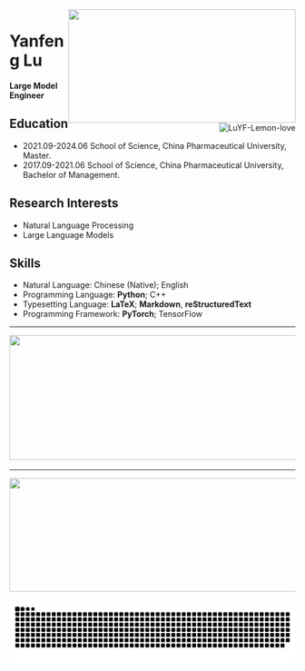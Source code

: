 <img align="right" width="400" height="200" src="https://github-readme-stats.vercel.app/api/top-langs/?username=LuYF-Lemon-love&size_weight=0.15&count_weight=0.5&layout=compact&theme=vision-friendly-dark">
<img align="right" src="https://komarev.com/ghpvc/?username=LuYF-Lemon-love&style=for-the-badge&color=orange" alt="LuYF-Lemon-love"/>

# Yanfeng Lu

**Large Model Engineer**

## Education

- 2021.09-2024.06 School of Science, China Pharmaceutical University, Master.
- 2017.09-2021.06 School of Science, China Pharmaceutical University, Bachelor of Management.

## Research Interests

- Natural Language Processing
- Large Language Models

## Skills

- Natural Language: Chinese (Native); English
- Programming Language: **Python**; C++
- Typesetting Language: **LaTeX**; **Markdown**, **reStructuredText**
- Programming Framework: **PyTorch**; TensorFlow

---

<p align="center">
  <img width="800" height="220" src="https://streak-stats.demolab.com?user=LuYF-Lemon-love&theme=highcontrast&hide_border=true&border_radius=5&card_width=800">
</p>

---

<p align="center">
  <img width="600" height="200" src="https://github-readme-stats.vercel.app/api?username=LuYF-Lemon-love&show_icons=true&theme=vision-friendly-dark">
</p>

![亮色](https://raw.githubusercontent.com/LuYF-Lemon-love/LuYF-Lemon-love/output/github-contribution-grid-snake.svg)
